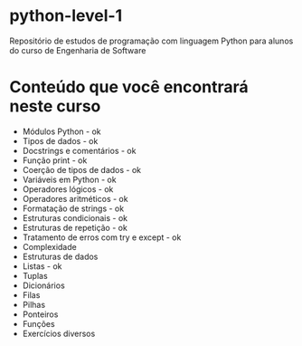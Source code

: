 # python-level-1
 Repositório de estudos de programação com linguagem Python para alunos do curso de Engenharia de Software

# Conteúdo que você encontrará neste curso
- Módulos Python                                            - ok
- Tipos de dados                                            - ok
- Docstrings e comentários                                  - ok
- Função print                                              - ok
- Coerção de tipos de dados                                 - ok
- Variáveis em Python                                       - ok
- Operadores lógicos                                        - ok
- Operadores aritméticos                                    - ok
- Formatação de strings                                     - ok
- Estruturas condicionais                                   - ok
- Estruturas de repetição                                   - ok
- Tratamento de erros com try e except                      - ok
- Complexidade
- Estruturas de dados
- Listas                                                    - ok
- Tuplas
- Dicionários
- Filas
- Pilhas
- Ponteiros
- Funções
- Exercícios diversos